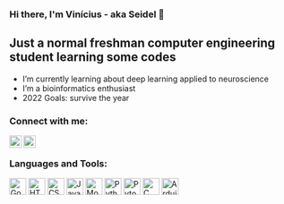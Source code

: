 ### Hi there, I'm Vinícius - aka Seidel 👋


## Just a normal freshman computer engineering student learning some codes

- I’m currently learning about deep learning applied to neuroscience
- I’m a bioinformatics enthusiast
- 2022 Goals: survive the year


### Connect with me:

[<img align="left" alt="codeSTACKr | LinkedIn" width="22px" src="https://cdn.jsdelivr.net/npm/simple-icons@v3/icons/linkedin.svg" />][linkedin]
[<img align="left" alt="codeSTACKr | Instagram" width="22px" src="https://cdn.jsdelivr.net/npm/simple-icons@v3/icons/instagram.svg" />][instagram]

<br />

### Languages and Tools:

<p float="left">
<img  alt="Google Colab" height="30px" src="https://img.shields.io/badge/Colab-F9AB00?style=for-the-badge&logo=googlecolab&color=525252" />
<img  alt="HTML5" height="30px" src="https://img.shields.io/badge/HTML5-E34F26?style=for-the-badge&logo=html5&logoColor=white" />
<img  alt="CSS3" height="30px" src="https://img.shields.io/badge/CSS3-1572B6?style=for-the-badge&logo=css3&logoColor=white" />
<img  alt="JavaScript" height="30px" src="https://img.shields.io/badge/JavaScript-F7DF1E?style=for-the-badge&logo=javascript&logoColor=black" /> 

<img  alt="MongoDB" height="30px" src="https://img.shields.io/badge/MongoDB-4EA94B?style=for-the-badge&logo=mongodb&logoColor=white" />
<img  alt="Python" height="30px" src="https://img.shields.io/badge/Python-3776AB?style=for-the-badge&logo=python&logoColor=white" />
<img  alt="Pytorch" height="30px" src="https://img.shields.io/badge/PyTorch-EE4C2C?style=for-the-badge&logo=PyTorch&logoColor=white" />
<img  alt="C" height="30px" src="https://img.shields.io/badge/C-00599C?style=for-the-badge&logo=c&logoColor=white" />
<img  alt="Arduino" height="30px" src="https://img.shields.io/badge/Arduino-00979D?style=for-the-badge&logo=Arduino&logoColor=white" />
</p>



[instagram]: https://www.instagram.com/vinicius.seidel/?hl=en
[linkedin]: https://www.linkedin.com/in/vin%C3%ADcius-seidel-aa9b0920a/

